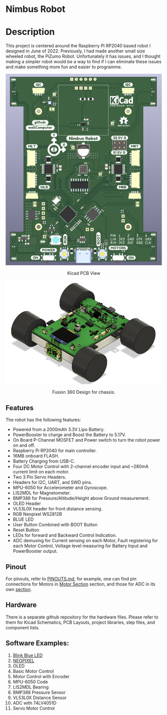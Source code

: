 # Nimbus Robot 

# Description
This project is centered around the Raspberry Pi RP2040 based robot I designed in June of 2022. 
Previously, I had made another small size wheeled robot, the PiZumo Robot. Unfortunately it has issues, and I thought making a simpler robot would be a way to find if I can eliminate these issues and make something more fun and easier to programme.

<p align = "center">
<img src = "images/PCB-View.png">
</p>
<p align = "center">
Kicad PCB View
</p>
<p align = "center">
<img src = "images/Fusion-360-View.png">
</p>
<p align = "center">
Fusion 360 Design for chassis.
</p>

## Features
The robot has the following features:

- Powered from a 2000mAh 3.3V Lipo Battery.
- PowerBooster to charge and Boost the Battery to 5.17V.
- On Board P-Channel MOSFET and Power switch to turn the robot power on and off.
- Raspberry Pi RP2040 for main controller.
- 16MB onboard FLASH.
- Battery Charging from USB-C. 
- Four DC Motor Control with 2-channel encoder input and ~280mA current limit on each motor. 
- Two 3 Pin Servo Headers.
- Headers for I2C, UART, and SWD pins.
- MPU-6050 for Accelerometer and Gyroscope.
- LIS2MDL for Magnetometer.
- BMP388 for Pressure/Altitude/Height above Ground measurement.
- OLED Header
- VL53L0X header for front distance sensing.
- RGB Neopixel WS2812B
- BLUE LED
- User Button Combined with BOOT Button
- Reset Button
- LEDs for forward and Backward Control Indication.
- ADC demuxing for Current sensing on each Motor, Fault registering for each Motor Control, Voltage level measuring for Battery Input and PowerBooster output.

## Pinout
For pinouts, refer to [PINOUTS.md](PINOUTS.md), for example, one can find pin connections for Motors in [Motor Section](PINOUTS.md#motor-connections) section, and those for ADC in its own [section](PINOUTS.md#adc).

## Hardware 
There is a separate github repository for the hardware files. Please refer to them for Kicad Schematics, PCB Layouts, project libraries, step files, and component lists.

## Software Examples:
1. [Blink Blue LED](Example_001_LED/.README.md)
2. [NEOPIXEL]()
3. OLED
4. Basic Motor Control
5. Motor Control with Encoder
6. MPU-6050 Code
7. LIS2MDL Bearing
8. BMP388 Pressure Sensor
9. VL53L0X Distance Sensor
10. ADC with 74LV4051D
11. Servo Motor Control